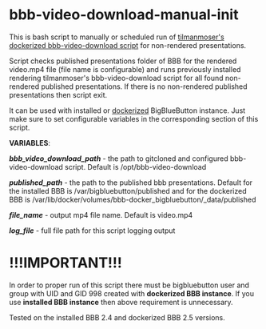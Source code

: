 # bbb-video-download-manual-init
This is bash script to manually or scheduled run of <a href=https://github.com/tilmanmoser/bbb-video-download>tilmanmoser's dockerized bbb-video-download script</a> for non-rendered presentations.

Script checks published presentations folder of BBB for the rendered video.mp4 file (file name is configurable) and runs previously installed rendering tilmanmoser's bbb-video-download script for all found non-rendered published presentations. If there is no non-rendered published presentations then script exit.

It can be used with installed or <a href=https://github.com/bigbluebutton/docker>dockerized</a> BigBlueButton instance. Just make sure to set configurable variables in the corresponding section of this script.

**VARIABLES**:

***bbb_video_download_path*** - the path to gitcloned and configured bbb-video-download script. Default is /opt/bbb-video-download

***published_path*** - the path to the published bbb presentations. Default for the installed BBB is /var/bigbluebutton/published and for the dockerized BBB is 
/var/lib/docker/volumes/bbb-docker_bigbluebutton/_data/published

***file_name*** - output mp4 file name. Default is video.mp4

***log_file*** - full file path for this script logging output

# !!!IMPORTANT!!!
In order to proper run of this script there must be bigbluebutton user and group with UID and GID 998 created with **dockerized BBB instance**.
If you use **installed BBB instance** then above requirement is unnecessary.

Tested on the installed BBB 2.4 and dockerized BBB 2.5 versions.
